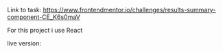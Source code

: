 Link to task: https://www.frontendmentor.io/challenges/results-summary-component-CE_K6s0maV

For this project i use React

live version:

